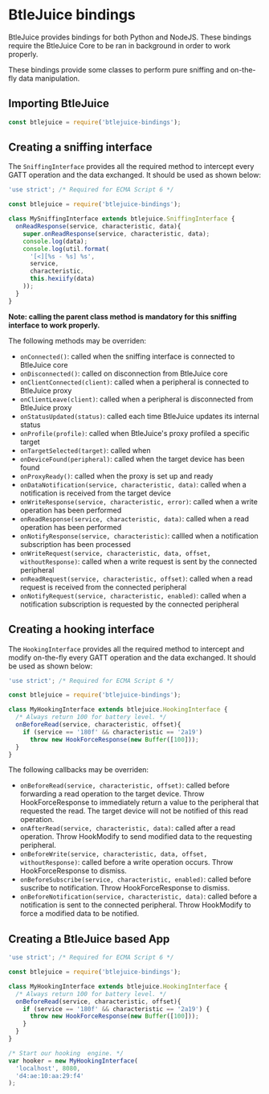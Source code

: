 BtleJuice bindings
==================

BtleJuice provides bindings for both Python and NodeJS. These bindings require the BtleJuice Core to be ran in background in order to work properly.

These bindings provide some classes to perform pure sniffing and on-the-fly data manipulation.

Importing BtleJuice
-------------------

``` javascript
const btlejuice = require('btlejuice-bindings');
```

Creating a sniffing interface
-----------------------------

The `SniffingInterface` provides all the required method to intercept every GATT operation and the data exchanged. It should be used as shown below:

``` javascript
'use strict'; /* Required for ECMA Script 6 */

const btlejuice = require('btlejuice-bindings');

class MySniffingInterface extends btlejuice.SniffingInterface {
  onReadResponse(service, characteristic, data){
    super.onReadResponse(service, characteristic, data);
    console.log(data);
    console.log(util.format(
      '[<][%s - %s] %s',
      service,
      characteristic,
      this.hexiify(data)
    ));
  }
}
```

**Note: calling the parent class method is mandatory for this sniffing interface to work properly.**

The following methods may be overriden:

  * `onConnected()`: called when the sniffing interface is connected to BtleJuice core
  * `onDisconnected()`: called on disconnection from BtleJuice core
  * `onClientConnected(client)`: called when a peripheral is connected to BtleJuice proxy
  * `onClientLeave(client)`: called when a peripheral is disconnected from BtleJuice proxy
  * `onStatusUpdated(status)`: called each time BtleJuice updates its internal status
  * `onProfile(profile)`: called when BtleJuice's proxy profiled a specific target
  * `onTargetSelected(target)`: called when
  * `onDeviceFound(peripheral)`: called when the target device has been found
  * `onProxyReady()`: called when the proxy is set up and ready
  * `onDataNotification(service, characteristic, data)`: called when a notification is received from the target device
  * `onWriteResponse(service, characteristic, error)`: called when a write operation has been performed
  * `onReadResponse(service, characteristic, data)`: called when a read operation has been performed
  * `onNotifyResponse(service, characteristic)`: callled when a notification subscription has been processed
  * `onWriteRequest(service, characteristic, data, offset, withoutResponse)`: called when a write request is sent by the connected peripheral
  * `onReadRequest(service, characteristic, offset)`: called when a read request is received from the connected peripheral
  * `onNotifyRequest(service, characteristic, enabled)`: called when a notification subscription is requested by the connected peripheral

Creating a hooking interface
----------------------------

The `HookingInterface` provides all the required method to intercept and modify on-the-fly every GATT operation and the data exchanged. It should be used as shown below:

``` javascript
'use strict'; /* Required for ECMA Script 6 */

const btlejuice = require('btlejuice-bindings');

class MyHookingInterface extends btlejuice.HookingInterface {
  /* Always return 100 for battery level. */
  onBeforeRead(service, characteristic, offset){
    if (service == '180f' && characteristic == '2a19')
      throw new HookForceResponse(new Buffer([100]));
  }
}
```

The following callbacks may be overriden:

  * `onBeforeRead(service, characteristic, offset)`: called before forwarding a read operation to the target device. Throw HookForceResponse to immediately return a value to the peripheral that requested the read. The target device will not be notified of this read operation.
  * `onAfterRead(service, characteristic, data)`: called after a read operation. Throw HookModify to send modified data to the requesting peripheral.
  * `onBeforeWrite(service, characteristic, data, offset, withoutResponse)`: called before a write operation occurs. Throw HookForceResponse to dismiss.
  * `onBeforeSubscribe(service, characteristic, enabled)`: called before suscribe to notification. Throw HookForceResponse to dismiss.
  * `onBeforeNotification(service, characteristic, data)`: called before a notification is sent to the connected peripheral. Throw HookModify to force a modified data to be notified.


Creating a BtleJuice based App
------------------------------

  ``` javascript
  'use strict'; /* Required for ECMA Script 6 */

  const btlejuice = require('btlejuice-bindings');

  class MyHookingInterface extends btlejuice.HookingInterface {
    /* Always return 100 for battery level. */
    onBeforeRead(service, characteristic, offset){
      if (service == '180f' && characteristic == '2a19') {
        throw new HookForceResponse(new Buffer([100]));
      }
    }
  }

  /* Start our hooking  engine. */
  var hooker = new MyHookingInterface(
    'localhost', 8080,
    'd4:ae:10:aa:29:f4'
  );
  ```
